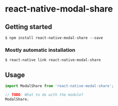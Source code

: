 # react-native-modal-share

## Getting started

`$ npm install react-native-modal-share --save`

### Mostly automatic installation

`$ react-native link react-native-modal-share`

## Usage
```javascript
import ModalShare from 'react-native-modal-share';

// TODO: What to do with the module?
ModalShare;
```
